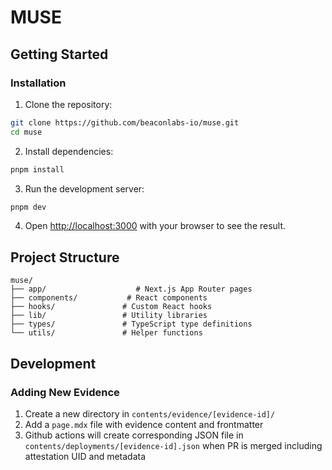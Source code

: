# MUSE

## Getting Started

### Installation

1. Clone the repository:

```bash
git clone https://github.com/beaconlabs-io/muse.git
cd muse
```

2. Install dependencies:

```bash
pnpm install
```

3. Run the development server:

```bash
pnpm dev
```

4. Open [http://localhost:3000](http://localhost:3000) with your browser to see the result.

## Project Structure

```
muse/
├── app/                    # Next.js App Router pages
├── components/           # React components
├── hooks/               # Custom React hooks
├── lib/                 # Utility libraries
├── types/               # TypeScript type definitions
└── utils/               # Helper functions
```

## Development

### Adding New Evidence

1. Create a new directory in `contents/evidence/[evidence-id]/`
2. Add a `page.mdx` file with evidence content and frontmatter
3. Github actions will create corresponding JSON file in `contents/deployments/[evidence-id].json` when PR is merged including attestation UID and metadata
